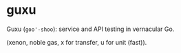 # guxu

Guxu (`goo'-shoo`): service and API testing in vernacular Go.

(xenon, noble gas, x for transfer, u for unit (fast)).
